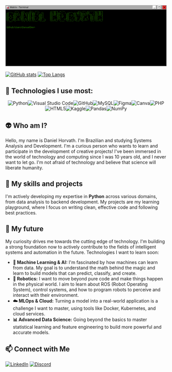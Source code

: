 [![MasterHead](https://github.com/DanuelDev/DanuelDev/blob/main/bannergithub.png?raw=true)](https://github.com/DanuelDev)

[![GitHub stats](https://github-readme-stats.vercel.app/api?username=danueldev&show_icons=true&theme=chartreuse-dark)](https://github.com/danueldev/github-readme-stats) [![Top Langs](https://github-readme-stats.vercel.app/api/top-langs/?username=danueldev&layout=donut&theme=chartreuse-dark)](https://github.com/danueldev/github-readme-stats)

## 🔧 Technologies I use most:
<div align="center">
  
![Python](https://img.shields.io/badge/python-3670A0?style=for-the-badge&logo=python&logoColor=ffdd54)![Visual Studio Code](https://img.shields.io/badge/Visual%20Studio%20Code-0078d7.svg?style=for-the-badge&logo=visual-studio-code&logoColor=white)![GitHub](https://img.shields.io/badge/github-%23121011.svg?style=for-the-badge&logo=github&logoColor=white)![MySQL](https://img.shields.io/badge/mysql-4479A1.svg?style=for-the-badge&logo=mysql&logoColor=white)![Figma](https://img.shields.io/badge/figma-%23F24E1E.svg?style=for-the-badge&logo=figma&logoColor=white)![Canva](https://img.shields.io/badge/Canva-%2300C4CC.svg?style=for-the-badge&logo=Canva&logoColor=white)![PHP](https://img.shields.io/badge/php-%23777BB4.svg?style=for-the-badge&logo=php&logoColor=white)![HTML5](https://img.shields.io/badge/html5-%23E34F26.svg?style=for-the-badge&logo=html5&logoColor=white)![Kaggle](https://img.shields.io/badge/Kaggle-035a7d?style=for-the-badge&logo=kaggle&logoColor=white)![Pandas](https://img.shields.io/badge/pandas-%23150458.svg?style=for-the-badge&logo=pandas&logoColor=white)![NumPy](https://img.shields.io/badge/numpy-%23013243.svg?style=for-the-badge&logo=numpy&logoColor=white)

</div>

## 👽 Who am I?

Hello, my name is Daniel Horvath. I'm Brazilian and studying Systems Analysis and Development. I'm a curious person who wants to learn and participate in the development of creative projects! I've been immersed in the world of technology and computing since I was 10 years old, and I never want to let go. I'm not afraid of technology and believe that science will liberate humanity.

## 🎯 My skills and projects

I'm actively developing my expertise in **Python** across various domains, from data analysis to backend development. My projects are my learning playground, where I focus on writing clean, effective code and following best practices.

## 🚀 My future

My curiosity drives me towards the cutting edge of technology. I'm building a strong foundation now to actively contribute to the fields of intelligent systems and automation in the future. Technologies I want to learn soon:

*   **🤖 Machine Learning & AI:** I'm fascinated by how machines can learn from data. My goal is to understand the math behind the magic and learn to build models that can predict, classify, and create.
*   **🦾 Robotics:** I want to move beyond pure code and make things happen in the physical world. I aim to learn about ROS (Robot Operating System), control systems, and how to program robots to perceive and interact with their environment.
*   **☁️ MLOps & Cloud:** Turning a model into a real-world application is a challenge I want to master, using tools like Docker, Kubernetes, and cloud services.
*   **📊 Advanced Data Science:** Going beyond the basics to master statistical learning and feature engineering to build more powerful and accurate models.

## 📫 Connect with Me

[![LinkedIn](https://img.shields.io/badge/LinkedIn-0077B5?style=for-the-badge&logo=linkedin&logoColor=white)](https://www.linkedin.com/in/horvathdaniell/)
[![Discord](https://img.shields.io/badge/Discord-5865F2?style=for-the-badge&logo=discord&logoColor=white)](https://discord.com/users/danielruindadepura)

<!--
**DanuelDev/DanuelDev** is a ✨ _special_ ✨ repository because its `README.md` (this file) appears on your GitHub profile.

Here are some ideas to get you started:

- 🔭 I’m currently working on ...
- 🌱 I’m currently learning ...
- 👯 I’m looking to collaborate on ...
- 🤔 I’m looking for help with ...
- 💬 Ask me about ...
- 📫 How to reach me: ...
- 😄 Pronouns: ...
- ⚡ Fun fact: ...
-->
